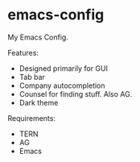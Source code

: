 # emacs-config
My Emacs Config.

Features:

* Designed primarily for GUI
* Tab bar
* Company autocompletion
* Counsel for finding stuff. Also AG.
* Dark theme

Requirements:

* TERN
* AG
* Emacs
